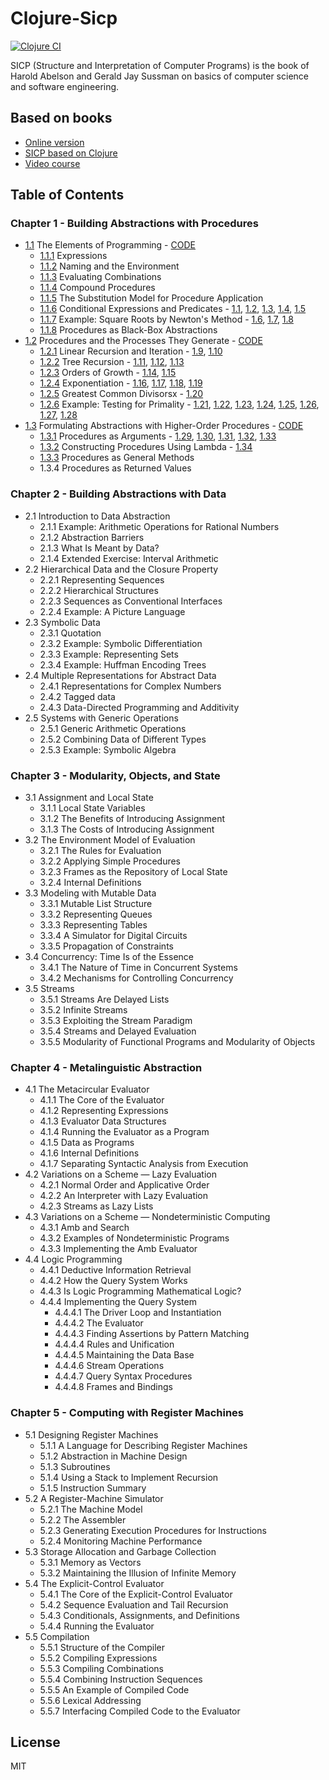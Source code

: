 # Clojure-Sicp

[![Clojure CI](https://github.com/SmetDenis/Clojure-Sicp/actions/workflows/main.yml/badge.svg?branch=main)](https://github.com/SmetDenis/Clojure-Sicp/actions/workflows/main.yml)

SICP (Structure and Interpretation of Computer Programs) is the book of Harold Abelson and Gerald
Jay Sussman on basics of computer science and software engineering.

## Based on books

* [Online version](https://sarabander.github.io/sicp/)
* [SICP based on Clojure](https://www.sicpdistilled.com/)
* [Video course](https://ocw.mit.edu/courses/6-001-structure-and-interpretation-of-computer-programs-spring-2005/)

## Table of Contents

### Chapter 1 - Building Abstractions with Procedures

* [1.1](https://sarabander.github.io/sicp/html/1_002e1.xhtml#g_t1_002e1) The Elements of Programming - [CODE](src/sicp/chapter_1/part_1/book_1_1.clj)
    * [1.1.1](https://sarabander.github.io/sicp/html/1_002e1.xhtml#g_t1_002e1_002e1) Expressions
    * [1.1.2](https://sarabander.github.io/sicp/html/1_002e1.xhtml#g_t1_002e1_002e2) Naming and the Environment
    * [1.1.3](https://sarabander.github.io/sicp/html/1_002e1.xhtml#g_t1_002e1_002e3) Evaluating Combinations
    * [1.1.4](https://sarabander.github.io/sicp/html/1_002e1.xhtml#g_t1_002e1_002e4) Compound Procedures
    * [1.1.5](https://sarabander.github.io/sicp/html/1_002e1.xhtml#g_t1_002e1_002e5) The Substitution Model for Procedure Application
    * [1.1.6](https://sarabander.github.io/sicp/html/1_002e1.xhtml#g_t1_002e1_002e6) Conditional Expressions and Predicates - [1.1](src/sicp/chapter_1/part_1/ex_1_1.clj), [1.2](src/sicp/chapter_1/part_1/ex_1_2.clj), [1.3](src/sicp/chapter_1/part_1/ex_1_3.clj), [1.4](src/sicp/chapter_1/part_1/ex_1_4.clj), [1.5](src/sicp/chapter_1/part_1/ex_1_5.clj)
    * [1.1.7](https://sarabander.github.io/sicp/html/1_002e1.xhtml#g_t1_002e1_002e7) Example: Square Roots by Newton's Method - [1.6](src/sicp/chapter_1/part_1/ex_1_6.clj), [1.7](src/sicp/chapter_1/part_1/ex_1_7.clj), [1.8](src/sicp/chapter_1/part_1/ex_1_8.clj)
    * [1.1.8](https://sarabander.github.io/sicp/html/1_002e1.xhtml#g_t1_002e1_002e8) Procedures as Black-Box Abstractions
* [1.2](https://sarabander.github.io/sicp/html/1_002e2.xhtml#g_t1_002e2) Procedures and the Processes They Generate - [CODE](src/sicp/chapter_1/part_2/book_1_2.clj)
    * [1.2.1](https://sarabander.github.io/sicp/html/1_002e2.xhtml#g_t1_002e2_002e1) Linear Recursion and Iteration - [1.9](src/sicp/chapter_1/part_2/ex_1_09.clj), [1.10](src/sicp/chapter_1/part_2/ex_1_10.clj)
    * [1.2.2](https://sarabander.github.io/sicp/html/1_002e2.xhtml#g_t1_002e2_002e2) Tree Recursion - [1.11](src/sicp/chapter_1/part_2/ex_1_11.clj), [1.12](src/sicp/chapter_1/part_2/ex_1_12.clj), [1.13](src/sicp/chapter_1/part_2/ex_1_13.clj)
    * [1.2.3](https://sarabander.github.io/sicp/html/1_002e2.xhtml#g_t1_002e2_002e3) Orders of Growth - [1.14](src/sicp/chapter_1/part_2/ex_1_14.clj), [1.15](src/sicp/chapter_1/part_2/ex_1_15.clj)
    * [1.2.4](https://sarabander.github.io/sicp/html/1_002e2.xhtml#g_t1_002e2_002e4) Exponentiation - [1.16](src/sicp/chapter_1/part_2/ex_1_16.clj), [1.17](src/sicp/chapter_1/part_2/ex_1_17.clj), [1.18](src/sicp/chapter_1/part_2/ex_1_18.clj), [1.19](src/sicp/chapter_1/part_2/ex_1_19.clj)
    * [1.2.5](https://sarabander.github.io/sicp/html/1_002e2.xhtml#g_t1_002e2_002e4) Greatest Common Divisorsx - [1.20](src/sicp/chapter_1/part_2/ex_1_20.clj)
    * [1.2.6](https://sarabander.github.io/sicp/html/1_002e2.xhtml#g_t1_002e2_002e6) Example: Testing for Primality - [1.21](src/sicp/chapter_1/part_2/ex_1_21.clj), [1.22](src/sicp/chapter_1/part_2/ex_1_22.clj), [1.23](src/sicp/chapter_1/part_2/ex_1_23.clj), [1.24](src/sicp/chapter_1/part_2/ex_1_24.clj), [1.25](src/sicp/chapter_1/part_2/ex_1_25.clj), [1.26](src/sicp/chapter_1/part_2/ex_1_26.clj), [1.27](src/sicp/chapter_1/part_2/ex_1_27.clj), [1.28](src/sicp/chapter_1/part_2/ex_1_28.clj)
* [1.3](https://sarabander.github.io/sicp/html/1_002e3.xhtml#g_t1_002e3) Formulating Abstractions with Higher-Order Procedures - [CODE](src/sicp/chapter_1/part_3/book_1_3.clj)
    * [1.3.1](https://sarabander.github.io/sicp/html/1_002e3.xhtml#g_t1_002e3_002e1) Procedures as Arguments - [1.29](src/sicp/chapter_1/part_3/ex_1_29.clj), [1.30](src/sicp/chapter_1/part_3/ex_1_30.clj), [1.31](src/sicp/chapter_1/part_3/ex_1_31.clj), [1.32](src/sicp/chapter_1/part_3/ex_1_32.clj), [1.33](src/sicp/chapter_1/part_3/ex_1_33.clj)
    * [1.3.2](https://sarabander.github.io/sicp/html/1_002e3.xhtml#g_t1_002e3_002e2) Constructing Procedures Using Lambda - [1.34](src/sicp/chapter_1/part_3/ex_1_34.clj)
    * [1.3.3](https://sarabander.github.io/sicp/html/1_002e3.xhtml#g_t1_002e3_002e3) Procedures as General Methods
    * 1.3.4 Procedures as Returned Values

### Chapter 2 - Building Abstractions with Data

* 2.1 Introduction to Data Abstraction
    * 2.1.1 Example: Arithmetic Operations for Rational Numbers
    * 2.1.2 Abstraction Barriers
    * 2.1.3 What Is Meant by Data?
    * 2.1.4 Extended Exercise: Interval Arithmetic
* 2.2 Hierarchical Data and the Closure Property
    * 2.2.1 Representing Sequences
    * 2.2.2 Hierarchical Structures
    * 2.2.3 Sequences as Conventional Interfaces
    * 2.2.4 Example: A Picture Language
* 2.3 Symbolic Data
    * 2.3.1 Quotation
    * 2.3.2 Example: Symbolic Differentiation
    * 2.3.3 Example: Representing Sets
    * 2.3.4 Example: Huffman Encoding Trees
* 2.4 Multiple Representations for Abstract Data
    * 2.4.1 Representations for Complex Numbers
    * 2.4.2 Tagged data
    * 2.4.3 Data-Directed Programming and Additivity
* 2.5 Systems with Generic Operations
    * 2.5.1 Generic Arithmetic Operations
    * 2.5.2 Combining Data of Different Types
    * 2.5.3 Example: Symbolic Algebra

### Chapter 3 - Modularity, Objects, and State

* 3.1 Assignment and Local State
    * 3.1.1 Local State Variables
    * 3.1.2 The Benefits of Introducing Assignment
    * 3.1.3 The Costs of Introducing Assignment
* 3.2 The Environment Model of Evaluation
    * 3.2.1 The Rules for Evaluation
    * 3.2.2 Applying Simple Procedures
    * 3.2.3 Frames as the Repository of Local State
    * 3.2.4 Internal Definitions
* 3.3 Modeling with Mutable Data
    * 3.3.1 Mutable List Structure
    * 3.3.2 Representing Queues
    * 3.3.3 Representing Tables
    * 3.3.4 A Simulator for Digital Circuits
    * 3.3.5 Propagation of Constraints
* 3.4 Concurrency: Time Is of the Essence
    * 3.4.1 The Nature of Time in Concurrent Systems
    * 3.4.2 Mechanisms for Controlling Concurrency
* 3.5 Streams
    * 3.5.1 Streams Are Delayed Lists
    * 3.5.2 Infinite Streams
    * 3.5.3 Exploiting the Stream Paradigm
    * 3.5.4 Streams and Delayed Evaluation
    * 3.5.5 Modularity of Functional Programs and Modularity of Objects

### Chapter 4 - Metalinguistic Abstraction

* 4.1 The Metacircular Evaluator
    * 4.1.1 The Core of the Evaluator
    * 4.1.2 Representing Expressions
    * 4.1.3 Evaluator Data Structures
    * 4.1.4 Running the Evaluator as a Program
    * 4.1.5 Data as Programs
    * 4.1.6 Internal Definitions
    * 4.1.7 Separating Syntactic Analysis from Execution
* 4.2 Variations on a Scheme — Lazy Evaluation
    * 4.2.1 Normal Order and Applicative Order
    * 4.2.2 An Interpreter with Lazy Evaluation
    * 4.2.3 Streams as Lazy Lists
* 4.3 Variations on a Scheme — Nondeterministic Computing
    * 4.3.1 Amb and Search
    * 4.3.2 Examples of Nondeterministic Programs
    * 4.3.3 Implementing the Amb Evaluator
* 4.4 Logic Programming
    * 4.4.1 Deductive Information Retrieval
    * 4.4.2 How the Query System Works
    * 4.4.3 Is Logic Programming Mathematical Logic?
    * 4.4.4 Implementing the Query System
        * 4.4.4.1 The Driver Loop and Instantiation
        * 4.4.4.2 The Evaluator
        * 4.4.4.3 Finding Assertions by Pattern Matching
        * 4.4.4.4 Rules and Unification
        * 4.4.4.5 Maintaining the Data Base
        * 4.4.4.6 Stream Operations
        * 4.4.4.7 Query Syntax Procedures
        * 4.4.4.8 Frames and Bindings

### Chapter 5 - Computing with Register Machines

* 5.1 Designing Register Machines
    * 5.1.1 A Language for Describing Register Machines
    * 5.1.2 Abstraction in Machine Design
    * 5.1.3 Subroutines
    * 5.1.4 Using a Stack to Implement Recursion
    * 5.1.5 Instruction Summary
* 5.2 A Register-Machine Simulator
    * 5.2.1 The Machine Model
    * 5.2.2 The Assembler
    * 5.2.3 Generating Execution Procedures for Instructions
    * 5.2.4 Monitoring Machine Performance
* 5.3 Storage Allocation and Garbage Collection
    * 5.3.1 Memory as Vectors
    * 5.3.2 Maintaining the Illusion of Infinite Memory
* 5.4 The Explicit-Control Evaluator
    * 5.4.1 The Core of the Explicit-Control Evaluator
    * 5.4.2 Sequence Evaluation and Tail Recursion
    * 5.4.3 Conditionals, Assignments, and Definitions
    * 5.4.4 Running the Evaluator
* 5.5 Compilation
    * 5.5.1 Structure of the Compiler
    * 5.5.2 Compiling Expressions
    * 5.5.3 Compiling Combinations
    * 5.5.4 Combining Instruction Sequences
    * 5.5.5 An Example of Compiled Code
    * 5.5.6 Lexical Addressing
    * 5.5.7 Interfacing Compiled Code to the Evaluator

## License

MIT
